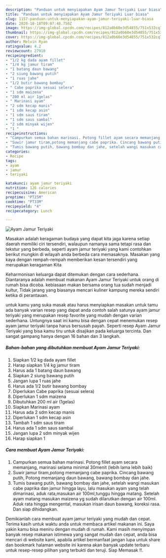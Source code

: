 ```yaml
---
description: "Panduan untuk menyiapakan Ayam Jamur Teriyaki Luar biasa"
title: "Panduan untuk menyiapakan Ayam Jamur Teriyaki Luar biasa"
slug: 1157-panduan-untuk-menyiapakan-ayam-jamur-teriyaki-luar-biasa
date: 2020-10-18T09:07:48.750Z
image: https://img-global.cpcdn.com/recipes/812a0b60e3d54855/751x532cq70/ayam-jamur-teriyaki-foto-resep-utama.jpg
thumbnail: https://img-global.cpcdn.com/recipes/812a0b60e3d54855/751x532cq70/ayam-jamur-teriyaki-foto-resep-utama.jpg
cover: https://img-global.cpcdn.com/recipes/812a0b60e3d54855/751x532cq70/ayam-jamur-teriyaki-foto-resep-utama.jpg
author: Melvin Ryan
ratingvalue: 4.2
reviewcount: 27910
recipeingredient:
- "1/2 kg dada ayam fillet"
- "1/4 kg jamur tiram"
- "1 batang daun bawang"
- "2 siung bawang putih"
- "1 ruas jahe"
- "1/2 butir bawang bombay"
- " Cabe paprika sesuai selera"
- "1 sdm maizena"
- "200 ml air 1gelas"
- " Marinasi ayam"
- "2 sdm kecap manis"
- "1 sdm kecap asin"
- "1 sdm saus tiram"
- "1 sdm saus sambal"
- "2 sdm minyak wijen"
- "1 "
recipeinstructions:
- "Campurkan semua bahan marinasi. Potong fillet ayam secara memanjang, marinasi selama minimal 30menit (lebih lama lebih baik)"
- "Suwir jamur tiram,potong memanjang cabe paprika. Cincang bawang putih, Potong memanjang daun bawang, bawang bombay dan jahe."
- "Tumis bawang putih, bawang bombay dan jahe, setelah wangi masukan cabe paprika dan jamur hingga layu, lalu masukan ayam yang telah dimarinasi, aduk rata,masukan air 100ml,tunggu hingga matang. Setelah ayam matang masukan maizena yg sudah dilarutkan dengan air 100ml. Aduk rata hingga mengental, masukan irisan daun bawang, koreksi rasa. Dan siap dihidangkan."
categories:
- Recipe
tags:
- ayam
- jamur
- teriyaki

katakunci: ayam jamur teriyaki 
nutrition: 126 calories
recipecuisine: American
preptime: "PT25M"
cooktime: "PT33M"
recipeyield: "4"
recipecategory: Lunch

---
```



![Ayam Jamur Teriyaki](https://img-global.cpcdn.com/recipes/812a0b60e3d54855/751x532cq70/ayam-jamur-teriyaki-foto-resep-utama.jpg)

Masakan adalah keragaman budaya yang dapat kita jaga karena setiap daerah memiliki ciri tersendiri, walaupun namanya sama tetapi rasa dan tekstur yang berbeda, seperti ayam jamur teriyaki yang kami contohkan berikut mungkin di wilayah anda berbeda cara memasaknya. Masakan yang kaya dengan rempah-rempah memberikan kesan tersendiri yang merupakan keragaman Kita

Keharmonisan keluarga dapat ditemukan dengan cara sederhana. Diantaranya adalah membuat makanan Ayam Jamur Teriyaki untuk orang di rumah bisa dicoba. kebiasaan makan bersama orang tua sudah menjadi kultur, Tidak jarang yang biasanya mencari kuliner kampung mereka sendiri ketika di perantauan.



untuk kamu yang suka masak atau harus menyiapkan masakan untuk tamu ada banyak varian resep yang dapat anda contoh salah satunya ayam jamur teriyaki yang merupakan resep favorite yang mudah dengan varian sederhana. Untungnya saat ini kamu bisa dengan cepat menemukan resep ayam jamur teriyaki tanpa harus bersusah payah.
Seperti resep Ayam Jamur Teriyaki yang bisa kamu tiru untuk disajikan pada keluarga tercinta. Dan sangat gampang hanya dengan 16 bahan dan 3 langkah.


<!--inarticleads1-->

##### Bahan-bahan yang dibutuhkan membuat Ayam Jamur Teriyaki:

1. Siapkan 1/2 kg dada ayam fillet
1. Harap siapkan 1/4 kg jamur tiram
1. Harus ada 1 batang daun bawang
1. Siapkan 2 siung bawang putih
1. Jangan lupa 1 ruas jahe
1. Harus ada 1/2 butir bawang bombay
1. Diperlukan  Cabe paprika (sesuai selera)
1. Diperlukan 1 sdm maizena
1. Dibutuhkan 200 ml air (1gelas)
1. Siapkan  Marinasi ayam
1. Harus ada 2 sdm kecap manis
1. Diperlukan 1 sdm kecap asin
1. Tambah 1 sdm saus tiram
1. Harus ada 1 sdm saus sambal
1. Jangan lupa 2 sdm minyak wijen
1. Harap siapkan 1 




<!--inarticleads2-->

##### Cara membuat  Ayam Jamur Teriyaki:

1. Campurkan semua bahan marinasi. Potong fillet ayam secara memanjang, marinasi selama minimal 30menit (lebih lama lebih baik)
1. Suwir jamur tiram,potong memanjang cabe paprika. Cincang bawang putih, Potong memanjang daun bawang, bawang bombay dan jahe.
1. Tumis bawang putih, bawang bombay dan jahe, setelah wangi masukan cabe paprika dan jamur hingga layu, lalu masukan ayam yang telah dimarinasi, aduk rata,masukan air 100ml,tunggu hingga matang. Setelah ayam matang masukan maizena yg sudah dilarutkan dengan air 100ml. Aduk rata hingga mengental, masukan irisan daun bawang, koreksi rasa. Dan siap dihidangkan.




Demikianlah cara membuat ayam jamur teriyaki yang mudah dan cepat. Terima kasih untuk waktu anda untuk membaca artikel makanan ini. Saya yakin kamu bisa meniru dengan mudah di rumah. Kami masih menyimpan banyak resep makanan istimewa yang sangat mudah dan cepat, anda bisa mencari di website kami, apabila artikel bermanfaat jangan lupa untuk share dan bookmark halaman website ini karena akan banyak update terbaru untuk resep-resep pilihan yang terbukti dan teruji. Siap Memasak !!. 
